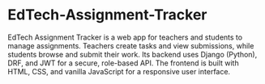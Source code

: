 # EdTech-Assignment-Tracker
EdTech Assignment Tracker is a web app for teachers and students to manage assignments. Teachers create tasks and view submissions, while students browse and submit their work. Its backend uses Django (Python), DRF, and JWT for a secure, role-based API. The frontend is built with HTML, CSS, and vanilla JavaScript for a responsive user interface.
